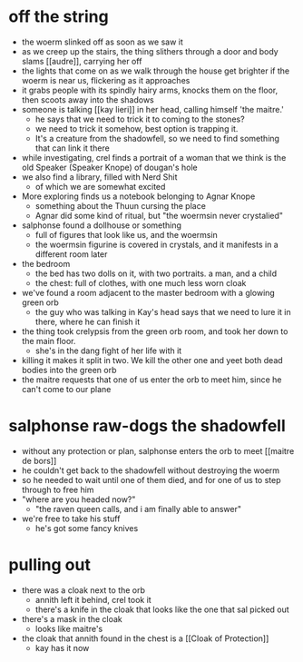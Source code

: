 # off the string
- the woerm slinked off as soon as we saw it
- as we creep up the stairs, the thing slithers through a door and body slams [[audre]], carrying her off
- the lights that come on as we walk through the house get brighter if the woerm is near us, flickering as it approaches
- it grabs people with its spindly hairy arms, knocks them on the floor, then scoots away into the shadows
- someone is talking [[kay lieri]] in her head, calling himself 'the maitre.'
	- he says that we need to trick it to coming to the stones?
	- we need to trick it somehow, best option is trapping it. 
	- It's a creature from the shadowfell, so we need to find something that can link it there
- while investigating, crel finds a portrait of a woman that we think is the old Speaker (Speaker Knope) of dougan's hole
- we also find a library, filled with Nerd Shit
	- of which we are somewhat excited
- More exploring finds us a notebook belonging to Agnar Knope
	- something about the Thuun cursing the place
	- Agnar did some kind of ritual, but "the woermsin never crystalied"
- salphonse found a dollhouse or something
	- full of figures that look like us, and the woermsin
	- the woermsin figurine is covered in crystals, and it manifests in a different room later
- the bedroom
	- the bed has two dolls on it, with two portraits.  a man, and a child
	- the chest: full of clothes, with one much less worn cloak
- we've found a room adjacent to the master bedroom with a glowing green orb
	- the guy who was talking in Kay's head says that we need to lure it in there, where he can finish it
- the thing took crelypsis from the green orb room, and took her down to the main floor.  
	- she's in the dang fight of her life with it
- killing it makes it split in two.  We kill the other one and yeet both dead bodies into the green orb
- the maitre requests that one of us enter the orb to meet him, since he can't come to our plane

# salphonse raw-dogs the shadowfell
- without any protection or plan, salphonse enters the orb to meet [[maitre de bors]]
- he couldn't get back to the shadowfell without destroying the woerm
- so he needed to wait until one of them died, and for one of us to step through to free him
- "where are you headed now?"
	- "the raven queen calls, and i am finally able to answer"
- we're free to take his stuff
	- he's got some fancy knives
	
# pulling out
- there was a cloak next to the orb
	- annith left it behind, crel took it
	- there's a knife in the cloak that looks like the one that sal picked out
- there's a mask in the cloak
	- looks like maitre's
- the cloak that annith found in the chest is a [[Cloak of Protection]]
	- kay has it now